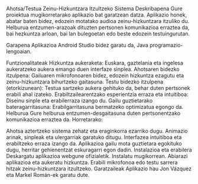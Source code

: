 Ahotsa/Testua Zeinu-Hizkuntzara Itzultzeko Sistema
Deskribapena
Gure proiektua mugikorretarako aplikazio bat garatzean datza. Aplikazio honek, abatar baten bidez, edozein motatako audioa zeinu-hizkuntzara itzuliko du. Helburua entzumen-arazoak dituzten pertsonen komunikazioa erraztea da, bai hezkuntza arloan, bai lan bulegoetan edo beste edozein testuingurutan.

Garapena
Aplikazioa Android Studio bidez garatu da, Java programazio-lengoaian.

Funtzionalitateak
Hizkuntza aukeraketa: Euskara, gaztelania eta ingelesa aukeratzeko aukera emango duen interfaze sinplea.
Ahotsaren bidezko itzulpena: Gailuaren mikrofonoaren bidez, edozein hizkuntza ezagutu eta zeinu-hizkuntzara bihurtzeko gaitasuna.
Testu bidezko itzulpena (etorkizunean): Testua sartzeko aukera gehituko da, behar duten pertsonek erabili ahal izateko.
Erabiltzailearentzako esperientzia erraza eta intuitiboa: Diseinu sinple eta erabilerraza izango du.
Gailu guztietarako bateragarritasuna: Erabilgarritasuna bermatzeko optimizatua egongo da.
Helburua
Gure helburua entzumen-desgaitasuna duten pertsonentzako komunikazioa erraztea da. Horretarako:

Ahotsa aztertzeko sistema zehatz eta eraginkorra ezarriko dugu.
Animazio arinak, sinpleak eta ulergarriak garatuko ditugu.
Interfazea intuitiboa eta erabiltzeko erraza izango da.
Aplikazioa gailu mota guztietara egokituko dugu, herritar gehienentzat eskuragarri egon dadin.
Instalazioa eta erabilera
Deskargatu aplikazioa webgune ofizialetik.
Instalatu mugikorrean.
Abiarazi aplikazioa eta aukeratu hizkuntza.
Erabili mikrofonoa edo testu sarrera hitzak zeinu-hizkuntzara itzultzeko.
Garatzaileak
Aplikazio hau Jon Vázquez eta Markel Román-ek garatu dute.